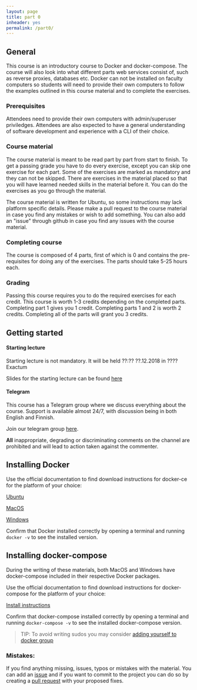 ```yaml
---
layout: page
title: part 0
inheader: yes
permalink: /part0/
---
```


## General

This course is an introductory course to Docker and docker-compose. The course will also look into what different parts web services consist of, such as reverse proxies, databases etc. Docker can not be installed on faculty computers so students will need to provide their own computers to follow the examples outlined in this course material and to complete the exercises.

### Prerequisites

Attendees need to provide their own computers with admin/superuser priviledges. Attendees are also expected to have a general understanding of software development and experience with a CLI of their choice.

### Course material

The course material is meant to be read part by part from start to finish. To get a passing grade you have to do every exercise, except you can skip one exercise for each part. Some of the exercises are marked as mandatory and they can not be skipped. There are exercises in the material placed so that you will have learned needed skills in the material before it. You can do the exercises as you go through the material.

The course material is written for Ubuntu, so some instructions may lack platform specific details. Please make a pull request to the course material in case you find any mistakes or wish to add something. You can also add an "issue" through github in case you find any issues with the course material.

### Completing course

The course is composed of 4 parts, first of which is 0 and contains the pre-requisites for doing any of the exercises. The parts should take 5-25 hours each.

### Grading

Passing this course requires you to do the required exercises for each credit. This course is worth 1-3 credits depending on the completed parts.
Completing part 1 gives you 1 credit. Completing parts 1 and 2 is worth 2 credits. Completing all of the parts will grant you 3 credits.

## Getting started

#### Starting lecture

Starting lecture is not mandatory. It will be held ??:?? ??.12.2018 in ???? Exactum

Slides for the starting lecture can be found [here](https://docs.google.com/presentation/d/1op-PxjIoCZ1k-o1JO1h9UhqZFYVMTcYHAQD-XrzwoIo/edit?usp=sharing)

#### Telegram

This course has a Telegram group where we discuss everything about the course. Support is available almost 24/7, with discussion being in both English and Finnish.

Join our telegram group [here](https://t.me/joinchat/HIg2vhI6xgyrWhVvJ7eiiA).

**All** inappropriate, degrading or discriminating comments on the channel are prohibited and will lead to action taken against the commenter.

## Installing Docker

Use the official documentation to find download instructions for docker-ce for the platform of your choice:

[Ubuntu](https://docs.docker.com/install/linux/docker-ce/ubuntu/)

[MacOS](https://docs.docker.com/docker-for-mac/install/)

[Windows](https://docs.docker.com/docker-for-windows/install/)

Confirm that Docker installed correctly by opening a terminal and running `docker -v` to see the installed version.

## Installing docker-compose

During the writing of these materials, both MacOS and Windows have docker-compose included in their respective Docker packages.

Use the official documentation to find download instructions for docker-compose for the platform of your choice:

[Install instructions](https://docs.docker.com/compose/install/)

Confirm that docker-compose installed correctly by opening a terminal and running `docker-compose -v` to see the installed docker-compose version.

> TIP: To avoid writing sudos you may consider [adding yourself to docker group](https://docs.docker.com/install/linux/linux-postinstall/)

### Mistakes:

If you find anything missing, issues, typos or mistakes with the material. You can add an [issue](https://github.com/docker-hy/docker-hy.github.io/issues) and if you want to commit to the project you can do so by creating a [pull request](https://github.com/docker-hy/docker-hy.github.io/pulls) with your proposed fixes.
